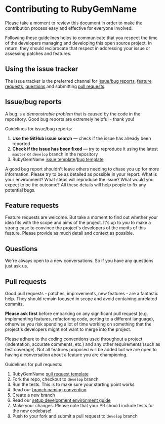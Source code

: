 # Contributing to RubyGemName

Please take a moment to review this document in order to make the contribution process easy and effective for everyone involved.

Following these guidelines helps to communicate that you respect the time of the developers managing and developing this open source project. In return, they should reciprocate that respect in addressing your issue or assessing patches and features.

## Using the issue tracker

The issue tracker is the preferred channel for [issue/bug reports](#issuebug-reports), [feature requests](#feature-requests), [questions](#questions) and submitting [pull requests](#pull-requests).

## Issue/bug reports

A bug is a _demonstrable problem_ that is caused by the code in the repository. Good bug reports are extremely helpful - thank you!

Guidelines for issue/bug reports:

1. **Use the GitHub issue search** &mdash; check if the issue has already been reported
2. **Check if the issue has been fixed** &mdash; try to reproduce it using the latest `master` or `develop` branch in the repository
3. RubyGemName [issue template](.github/ISSUE_TEMPLATE/issue_report.md)/[bug template](.github/ISSUE_TEMPLATE/bug_report.md)

A good bug report shouldn't leave others needing to chase you up for more information. Please try to be as detailed as possible in your report. What is your environment? What steps will reproduce the issue? What would you expect to be the outcome? All these details will help people to fix any potential bugs.

## Feature requests

Feature requests are welcome. But take a moment to find out whether your idea fits with the scope and aims of the project. It's up to _you_ to make a strong case to convince the project's developers of the merits of this feature. Please provide as much detail and context as possible.

## Questions

We're always open to a new conversations. So if you have any questions just ask us.

## Pull requests

Good pull requests - patches, improvements, new features - are a fantastic help. They should remain focused in scope and avoid containing unrelated commits.

**Please ask first** before embarking on any significant pull request (e.g. implementing features, refactoring code, porting to a different language), otherwise you risk spending a lot of time working on something that the project's developers might not want to merge into the project.

Please adhere to the coding conventions used throughout a project (indentation, accurate comments, etc.) and any other requirements (such as test coverage). Not all features proposed will be added but we are open to having a conversation about a feature you are championing.

Guidelines for pull requests:

1. RubyGemName [pull request template](.github/PULL_REQUEST_TEMPLATE.md)
2. Fork the repo, checkout to `develop` branch
3. Run the tests. This is to make sure your starting point works
4. Read our [branch naming convention](.github/BRANCH_NAMING_CONVENTION.md)
5. Create a new branch
6. Read our [setup development environment guide](.github/DEVELOPMENT_ENVIRONMENT_GUIDE.md)
7. Make your changes. Please note that your PR should include tests for the new codebase!
8. Push to your fork and submit a pull request to `develop` branch
